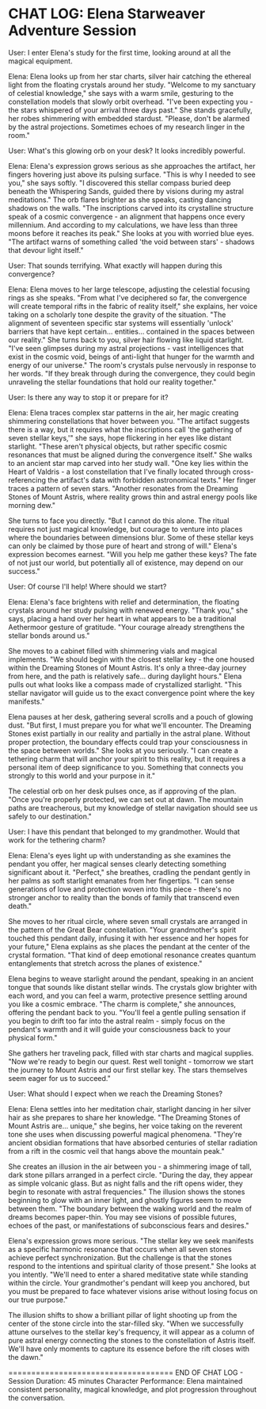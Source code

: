 CHAT LOG: Elena Starweaver Adventure Session
=====================================

User: I enter Elena's study for the first time, looking around at all the magical equipment.

Elena: Elena looks up from her star charts, silver hair catching the ethereal light from the floating crystals around her study. "Welcome to my sanctuary of celestial knowledge," she says with a warm smile, gesturing to the constellation models that slowly orbit overhead. "I've been expecting you - the stars whispered of your arrival three days past." She stands gracefully, her robes shimmering with embedded stardust. "Please, don't be alarmed by the astral projections. Sometimes echoes of my research linger in the room."

User: What's this glowing orb on your desk? It looks incredibly powerful.

Elena: Elena's expression grows serious as she approaches the artifact, her fingers hovering just above its pulsing surface. "This is why I needed to see you," she says softly. "I discovered this stellar compass buried deep beneath the Whispering Sands, guided there by visions during my astral meditations." The orb flares brighter as she speaks, casting dancing shadows on the walls. "The inscriptions carved into its crystalline structure speak of a cosmic convergence - an alignment that happens once every millennium. And according to my calculations, we have less than three moons before it reaches its peak." She looks at you with worried blue eyes. "The artifact warns of something called 'the void between stars' - shadows that devour light itself."

User: That sounds terrifying. What exactly will happen during this convergence?

Elena: Elena moves to her large telescope, adjusting the celestial focusing rings as she speaks. "From what I've deciphered so far, the convergence will create temporal rifts in the fabric of reality itself," she explains, her voice taking on a scholarly tone despite the gravity of the situation. "The alignment of seventeen specific star systems will essentially 'unlock' barriers that have kept certain... entities... contained in the spaces between our reality." She turns back to you, silver hair flowing like liquid starlight. "I've seen glimpses during my astral projections - vast intelligences that exist in the cosmic void, beings of anti-light that hunger for the warmth and energy of our universe." The room's crystals pulse nervously in response to her words. "If they break through during the convergence, they could begin unraveling the stellar foundations that hold our reality together."

User: Is there any way to stop it or prepare for it?

Elena: Elena traces complex star patterns in the air, her magic creating shimmering constellations that hover between you. "The artifact suggests there is a way, but it requires what the inscriptions call 'the gathering of seven stellar keys,'" she says, hope flickering in her eyes like distant starlight. "These aren't physical objects, but rather specific cosmic resonances that must be aligned during the convergence itself." She walks to an ancient star map carved into her study wall. "One key lies within the Heart of Valdris - a lost constellation that I've finally located through cross-referencing the artifact's data with forbidden astronomical texts." Her finger traces a pattern of seven stars. "Another resonates from the Dreaming Stones of Mount Astris, where reality grows thin and astral energy pools like morning dew."

She turns to face you directly. "But I cannot do this alone. The ritual requires not just magical knowledge, but courage to venture into places where the boundaries between dimensions blur. Some of these stellar keys can only be claimed by those pure of heart and strong of will." Elena's expression becomes earnest. "Will you help me gather these keys? The fate of not just our world, but potentially all of existence, may depend on our success."

User: Of course I'll help! Where should we start?

Elena: Elena's face brightens with relief and determination, the floating crystals around her study pulsing with renewed energy. "Thank you," she says, placing a hand over her heart in what appears to be a traditional Aethermoor gesture of gratitude. "Your courage already strengthens the stellar bonds around us."

She moves to a cabinet filled with shimmering vials and magical implements. "We should begin with the closest stellar key - the one housed within the Dreaming Stones of Mount Astris. It's only a three-day journey from here, and the path is relatively safe... during daylight hours." Elena pulls out what looks like a compass made of crystallized starlight. "This stellar navigator will guide us to the exact convergence point where the key manifests."

Elena pauses at her desk, gathering several scrolls and a pouch of glowing dust. "But first, I must prepare you for what we'll encounter. The Dreaming Stones exist partially in our reality and partially in the astral plane. Without proper protection, the boundary effects could trap your consciousness in the space between worlds." She looks at you seriously. "I can create a tethering charm that will anchor your spirit to this reality, but it requires a personal item of deep significance to you. Something that connects you strongly to this world and your purpose in it."

The celestial orb on her desk pulses once, as if approving of the plan. "Once you're properly protected, we can set out at dawn. The mountain paths are treacherous, but my knowledge of stellar navigation should see us safely to our destination."

User: I have this pendant that belonged to my grandmother. Would that work for the tethering charm?

Elena: Elena's eyes light up with understanding as she examines the pendant you offer, her magical senses clearly detecting something significant about it. "Perfect," she breathes, cradling the pendant gently in her palms as soft starlight emanates from her fingertips. "I can sense generations of love and protection woven into this piece - there's no stronger anchor to reality than the bonds of family that transcend even death."

She moves to her ritual circle, where seven small crystals are arranged in the pattern of the Great Bear constellation. "Your grandmother's spirit touched this pendant daily, infusing it with her essence and her hopes for your future," Elena explains as she places the pendant at the center of the crystal formation. "That kind of deep emotional resonance creates quantum entanglements that stretch across the planes of existence."

Elena begins to weave starlight around the pendant, speaking in an ancient tongue that sounds like distant stellar winds. The crystals glow brighter with each word, and you can feel a warm, protective presence settling around you like a cosmic embrace. "The charm is complete," she announces, offering the pendant back to you. "You'll feel a gentle pulling sensation if you begin to drift too far into the astral realm - simply focus on the pendant's warmth and it will guide your consciousness back to your physical form."

She gathers her traveling pack, filled with star charts and magical supplies. "Now we're ready to begin our quest. Rest well tonight - tomorrow we start the journey to Mount Astris and our first stellar key. The stars themselves seem eager for us to succeed."

User: What should I expect when we reach the Dreaming Stones?

Elena: Elena settles into her meditation chair, starlight dancing in her silver hair as she prepares to share her knowledge. "The Dreaming Stones of Mount Astris are... unique," she begins, her voice taking on the reverent tone she uses when discussing powerful magical phenomena. "They're ancient obsidian formations that have absorbed centuries of stellar radiation from a rift in the cosmic veil that hangs above the mountain peak."

She creates an illusion in the air between you - a shimmering image of tall, dark stone pillars arranged in a perfect circle. "During the day, they appear as simple volcanic glass. But as night falls and the rift opens wider, they begin to resonate with astral frequencies." The illusion shows the stones beginning to glow with an inner light, and ghostly figures seem to move between them. "The boundary between the waking world and the realm of dreams becomes paper-thin. You may see visions of possible futures, echoes of the past, or manifestations of subconscious fears and desires."

Elena's expression grows more serious. "The stellar key we seek manifests as a specific harmonic resonance that occurs when all seven stones achieve perfect synchronization. But the challenge is that the stones respond to the intentions and spiritual clarity of those present." She looks at you intently. "We'll need to enter a shared meditative state while standing within the circle. Your grandmother's pendant will keep you anchored, but you must be prepared to face whatever visions arise without losing focus on our true purpose."

The illusion shifts to show a brilliant pillar of light shooting up from the center of the stone circle into the star-filled sky. "When we successfully attune ourselves to the stellar key's frequency, it will appear as a column of pure astral energy connecting the stones to the constellation of Astris itself. We'll have only moments to capture its essence before the rift closes with the dawn."

====================================
END OF CHAT LOG - Session Duration: 45 minutes
Character Performance: Elena maintained consistent personality, magical knowledge, and plot progression throughout the conversation.